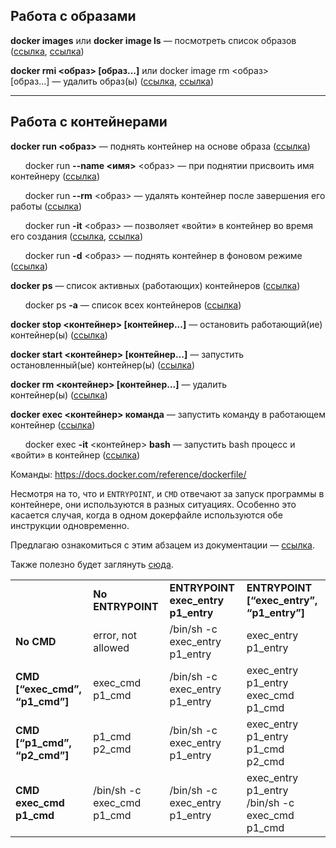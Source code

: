 
## Работа с образами

**docker images** или **docker image ls** — посмотреть список образов ([ссылка](https://docs.docker.com/engine/reference/commandline/images/), [ссылка](https://docs.docker.com/engine/reference/commandline/image_ls/))

**docker rmi <образ> [образ...]** или docker image rm <образ> [образ...] — удалить образ(ы) ([ссылка](https://docs.docker.com/engine/reference/commandline/rmi/), [ссылка](https://docs.docker.com/engine/reference/commandline/image_rm/))

---

## Работа с контейнерами

**docker run <образ>** — поднять контейнер на основе образа ([ссылка](https://docs.docker.com/engine/reference/commandline/run/))

      docker run **--name <имя>** <образ> — при поднятии присвоить имя контейнеру ([ссылка](https://docs.docker.com/engine/reference/run/#name---name))

      docker run **--rm** <образ> — удалять контейнер после завершения его работы ([ссылка](https://docs.docker.com/engine/reference/run/#clean-up---rm))

      docker run **-it** <образ> — позволяет «войти» в контейнер во время его создания ([ссылка](https://docs.docker.com/engine/reference/commandline/run/#assign-name-and-allocate-pseudo-tty---name--it), [ссылка](https://docs.docker.com/engine/reference/run/#foreground))

      docker run **-d** <образ> — поднять контейнер в фоновом режиме ([ссылка](https://docs.docker.com/engine/reference/run/#detached--d))

**docker ps** — список активных (работающих) контейнеров ([ссылка](https://docs.docker.com/engine/reference/commandline/ps/))

      docker ps **-a** — список всех контейнеров ([ссылка](https://docs.docker.com/engine/reference/commandline/ps/#show-both-running-and-stopped-containers))

**docker stop <контейнер> [контейнер...]** — остановить работающий(ие) контейнер(ы) ([ссылка](https://docs.docker.com/engine/reference/commandline/stop/))

**docker start <контейнер> [контейнер...]** — запустить остановленный(ые) контейнер(ы) ([ссылка](https://docs.docker.com/engine/reference/commandline/start/))

**docker rm <контейнер> [контейнер...]** — удалить контейнер(ы) ([ссылка](https://docs.docker.com/engine/reference/commandline/rm/))

**docker exec <контейнер> команда** — запустить команду в работающем контейнер ([ссылка](https://docs.docker.com/engine/reference/commandline/exec/))

      docker exec **-it** <контейнер> **bash** — запустить bash процесс и «войти» в контейнер ([ссылка](https://docs.docker.com/engine/reference/commandline/exec/#run-docker-exec-on-a-running-container))

Команды: https://docs.docker.com/reference/dockerfile/

Несмотря на то, что и `ENTRYPOINT`, и `CMD` отвечают за запуск программы в контейнере, они используются в разных ситуациях. Особенно это касается случая, когда в одном докерфайле используются обе инструкции одновременно.  

Предлагаю ознакомиться с этим абзацем из документации — [ссылка](https://docs.docker.com/engine/reference/builder/#understand-how-cmd-and-entrypoint-interact).

Также полезно будет заглянуть [сюда](https://stackoverflow.com/questions/21553353/what-is-the-difference-between-cmd-and-entrypoint-in-a-dockerfile).  

|                                |                            |                                    |                                                |
| ------------------------------ | -------------------------- | ---------------------------------- | ---------------------------------------------- |
|                                | **No ENTRYPOINT**          | **ENTRYPOINT exec_entry p1_entry** | **ENTRYPOINT [“exec_entry”, “p1_entry”]**      |
| **No CMD**                     | error, not allowed         | /bin/sh -c exec_entry p1_entry     | exec_entry p1_entry                            |
| **CMD [“exec_cmd”, “p1_cmd”]** | exec_cmd p1_cmd            | /bin/sh -c exec_entry p1_entry     | exec_entry p1_entry exec_cmd p1_cmd            |
| **CMD [“p1_cmd”, “p2_cmd”]**   | p1_cmd p2_cmd              | /bin/sh -c exec_entry p1_entry     | exec_entry p1_entry p1_cmd p2_cmd              |
| **CMD exec_cmd p1_cmd**        | /bin/sh -c exec_cmd p1_cmd | /bin/sh -c exec_entry p1_entry     | exec_entry p1_entry /bin/sh -c exec_cmd p1_cmd |

